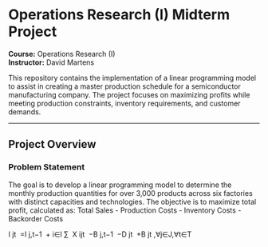 # Operations Research (I) Midterm Project

**Course:** Operations Research (I)  
**Instructor:** David Martens  

This repository contains the implementation of a linear programming model to assist in creating a master production schedule for a semiconductor manufacturing company. The project focuses on maximizing profits while meeting production constraints, inventory requirements, and customer demands.

---

## Project Overview
### Problem Statement
The goal is to develop a linear programming model to determine the monthly production quantities for over 3,000 products across six factories with distinct capacities and technologies. The objective is to maximize total profit, calculated as:
Total Sales - Production Costs - Inventory Costs - Backorder Costs

I 
jt
​
 =I 
j,t−1
​
 + 
i∈I
∑
​
 X 
ijt
​
 −B 
j,t−1
​
 −D 
jt
​
 +B 
jt
​
 ,∀j∈J,∀t∈T